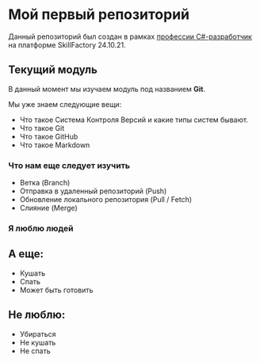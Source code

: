 # Мой первый репозиторий
Данный репозиторий был создан в рамках [профессии C#-разработчик](https://skillfactory.ru/csharp) на платформе SkillFactory 24.10.21.

## Текущий модуль
В данный момент мы изучаем модуль под названием **Git**.

Мы уже знаем следующие вещи:
* Что такое Система Контроля Версий и какие типы систем бывают.
* Что такое Git
* Что такое GitHub
* Что такое Markdown

### Что нам еще следует изучить
* Ветка (Branch)
* Отправка в удаленный репозиторий (Push)
* Обновление локального репозитория (Pull / Fetch)
* Слияние (Merge)

### Я люблю людей
## А еще:
* Кушать
* Спать
* Может быть готовить

## Не люблю:
* Убираться
* Не кушать
* Не спать

